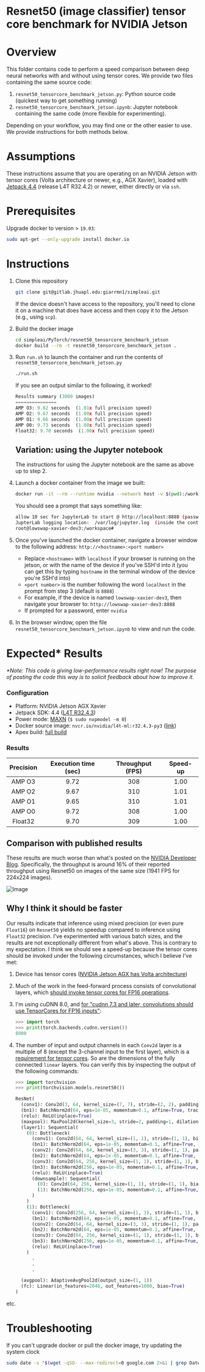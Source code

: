 # Resnet50 (image classifier) tensor core benchmark for NVIDIA Jetson

# Overview
This folder contains code to perform a speed comparison between deep neural networks with and without using tensor cores. 
We provide two files containing the same source code:

1. `resnet50_tensorcore_benchmark_jetson.py`: Python source code (quickest way to get something running)
2. `resnet50_tensorcore_benchmark_jetson.ipynb`: Jupyter notebook containing the same code (more flexible for experimenting).

Depending on your workflow, you may find one or the other easier to use. We provide instructions for both methods below.

# Assumptions
These instructions assume that you are operating on an NVIDIA Jetson with tensor cores (Volta architecture or newer, e.g., AGX Xavier), loaded with [Jetpack 4.4](https://developer.nvidia.com/embedded/jetpack) (release L4T R32.4.2) or newer, either directly or via `ssh`. 
 
# Prerequisites 
Upgrade docker to version > `19.03`:

```bash
sudo apt-get --only-upgrade install docker.io
```

# Instructions

1. Clone this repository

	```bash
	git clone git@gitlab.jhuapl.edu:giarrmn1/simpleai.git
	```
	
	If the device doesn't have access to the repository, you'll need to clone it on a machine that does have access and then copy it to the Jetson (e.g., using `scp`).
	
2. Build the docker image

	```bash
	cd simpleai/PyTorch/resnet50_tensorcore_benchmark_jetson
	docker build --rm -t resnet50_tensorcore_benchmark_jetson .
	```
	
3.  Run `run.sh` to launch the container and run the contents of 
`resnet50_tensorcore_benchmark_jetson.py`

	```bash
	./run.sh
	```

	If you see an output similar to the following, it worked!
	
	```python
	Results summary (3000 images)
	===============
	AMP O3: 9.62 seconds  (1.01x full precision speed)
	AMP O2: 9.67 seconds  (1.00x full precision speed)
	AMP O1: 9.66 seconds  (1.00x full precision speed)
	AMP O0: 9.73 seconds  (1.00x full precision speed)
	Float32: 9.70 seconds  (1.00x full precision speed)
	
	```

	## Variation: using the Jupyter notebook

	The instructions for using the Jupyter notebook are the same as above up to step 2.

4. Launch a docker container from the image we built:

	 ```bash
	 docker run -it --rm --runtime nvidia --network host -v $(pwd):/workspace resnet50_tensorcore_benchmark_jetson 
	 ```
		
	You should see a prompt that says something like:
	
	```bash
	allow 10 sec for JupyterLab to start @ http://localhost:8888 (password nvidia)
	JupterLab logging location:  /var/log/jupyter.log  (inside the container)
	root@lowswap-xavier-dev3:/workspace# 
	``` 

5. Once you've launched the docker container, navigate a browser window to the following address:
`http://<hostname>:<port number>`

	- Replace `<hostname>` with `localhost` if your browser is running on the jetson, or with the name of the device if you've SSH'd into it (you can get this by typing `hostname` in the terminal window of the device you're SSH'd into)
	- `<port number>` is the number following the word `localhost` in the prompt from step 3 (default is `8888`)
	- For example, if the device is named `lowswap-xavier-dev3`, then navigate your browser to:
	`http://lowswap-xavier-dev3:8888`
	- If prompted for a password, enter `nvidia`

6. In the browser window, open the file `resnet50_tensorcore_benchmark_jetson.ipynb` to view and run the code.

# Expected* Results

<I>*Note: This code is giving low-performance results right now! The purpose of posting the code this way is to solicit feedback about how to improve it.</I>

### Configuration
- Platform: NVIDIA Jetson AGX Xavier
- Jetpack SDK: 4.4 ([L4T R32.4.3](https://developer.nvidia.com/embedded/jetpack))
- Power mode: [MAXN](https://www.jetsonhacks.com/2018/10/07/nvpmodel-nvidia-jetson-agx-xavier-developer-kit/) (`$ sudo nvpmodel -m 0`) 
- Docker source image: `nvcr.io/nvidia/l4t-ml:r32.4.3-py3`  ([link](https://ngc.nvidia.com/catalog/containers/nvidia:l4t-ml))
- Apex build: [full build](https://github.com/NVIDIA/apex#quick-start)

### Results
| Precision| Execution time (sec) | Throughput (FPS) | Speed-up |
|:----------:|:----------------------:|:----------:|:--------:|
|   AMP O3 |        9.72        |   308   |     1.00 | 
|   AMP O2 |        9.67        |   310   |     1.01 |
|   AMP O1 |        9.65        |   310   |     1.01 |
|   AMP O0 |        9.72        |   308   |     1.00 |
|   Float32 |        9.70        |   309   |     1.00 |

## Comparison with published results
These results are much worse than what's posted on the [NVIDIA Developer Blog](https://developer.nvidia.com/blog/jetson-xavier-nx-the-worlds-smallest-ai-supercomputer/). Specifically, the throughput is around 16% of their reported throughput using Resnet50 on images of the same size (1941 FPS for 224x224 images). 

![Image](https://developer.download.nvidia.com/devblogs/inferencing-performance.png)

## Why I think it should be faster

Our results indicate that inference using mixed precision (or even pure `Float16`) on `Resnet50` yields no speedup compared to inference using `Float32` precision. I've experimented with various batch sizes, and the results are not exceptionally different from what's above. This is contrary to my expectation. I think we should see a speed-up because the tensor cores should be invoked under the following circumstances, which I believe I've met: 

1. Device has tensor cores ([NVIDIA Jetson AGX has Volta architecture](http://info.nvidia.com/rs/156-OFN-742/images/Jetson_AGX_Xavier_New_Era_Autonomous_Machines.pdf))
2. Much of the work in the feed-forward process consists of convolutional layers, which [should invoke tensor cores for FP16 operations](https://nvidia.github.io/apex/amp.html#o1-mixed-precision-recommended-for-typical-use).

3. I'm using cuDNN 8.0, and [for "cudnn 7.3 and later, convolutions should use TensorCores for FP16 inputs"](https://discuss.pytorch.org/t/cnn-fp16-slower-than-fp32-on-tesla-p100/12146/4):

    ```python
    >>> import torch
    >>> print(torch.backends.cudnn.version())
    8000
    ```      


4. The number of input and output channels in each `Conv2d` layer is a multiple of 8 (except the 3-channel input to the first layer), which is a [requirement for tensor cores](https://developer.download.nvidia.com/video/gputechconf/gtc/2019/presentation/s9926-tensor-core-performance-the-ultimate-guide.pdf). So are the dimensions of the fully connected `linear` layers. You can verify this by inspecting the output of the following commands:

    ```python
    >>> import torchvision
    >>> print(torchvision.models.resnet50())

    ResNet(
      (conv1): Conv2d(3, 64, kernel_size=(7, 7), stride=(2, 2), padding=(3, 3), bias=False)
      (bn1): BatchNorm2d(64, eps=1e-05, momentum=0.1, affine=True, track_running_stats=True)
      (relu): ReLU(inplace=True)
      (maxpool): MaxPool2d(kernel_size=3, stride=2, padding=1, dilation=1, ceil_mode=False)
      (layer1): Sequential(
        (0): Bottleneck(
          (conv1): Conv2d(64, 64, kernel_size=(1, 1), stride=(1, 1), bias=False)
          (bn1): BatchNorm2d(64, eps=1e-05, momentum=0.1, affine=True, track_running_stats=True)
          (conv2): Conv2d(64, 64, kernel_size=(3, 3), stride=(1, 1), padding=(1, 1), bias=False)
          (bn2): BatchNorm2d(64, eps=1e-05, momentum=0.1, affine=True, track_running_stats=True)
          (conv3): Conv2d(64, 256, kernel_size=(1, 1), stride=(1, 1), bias=False)
          (bn3): BatchNorm2d(256, eps=1e-05, momentum=0.1, affine=True, track_running_stats=True)
          (relu): ReLU(inplace=True)
          (downsample): Sequential(
            (0): Conv2d(64, 256, kernel_size=(1, 1), stride=(1, 1), bias=False)
            (1): BatchNorm2d(256, eps=1e-05, momentum=0.1, affine=True, track_running_stats=True)
          )
        )
        (1): Bottleneck(
          (conv1): Conv2d(256, 64, kernel_size=(1, 1), stride=(1, 1), bias=False)
          (bn1): BatchNorm2d(64, eps=1e-05, momentum=0.1, affine=True, track_running_stats=True)
          (conv2): Conv2d(64, 64, kernel_size=(3, 3), stride=(1, 1), padding=(1, 1), bias=False)
          (bn2): BatchNorm2d(64, eps=1e-05, momentum=0.1, affine=True, track_running_stats=True)
          (conv3): Conv2d(64, 256, kernel_size=(1, 1), stride=(1, 1), bias=False)
          (bn3): BatchNorm2d(256, eps=1e-05, momentum=0.1, affine=True, track_running_stats=True)
          (relu): ReLU(inplace=True)
        )
          .
          .
          .

      (avgpool): AdaptiveAvgPool2d(output_size=(1, 1))
      (fc): Linear(in_features=2048, out_features=1000, bias=True)
    )
    ```
etc. 




# Troubleshooting
If you can't upgrade docker or pull the docker image, try updating the system clock
```bash
sudo date -s "$(wget -qSO- --max-redirect=0 google.com 2>&1 | grep Date: | cut -d' ' -f5-8)Z"
```